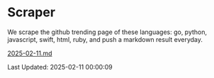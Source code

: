 # Scraper

We scrape the github trending page of these languages: go, python, javascript, swift, html, ruby, and push a markdown result everyday.

[2025-02-11.md](https://github.com/henson/Scraper/blob/master/2025-02-11.md)

Last Updated: 2025-02-11 00:00:09